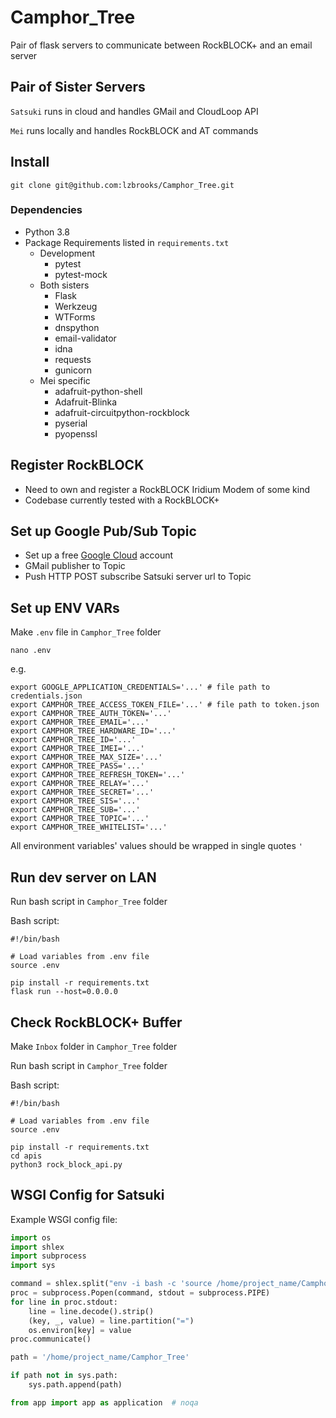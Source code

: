 # Camphor_Tree
Pair of flask servers to communicate between RockBLOCK+ and an email server

## Pair of Sister Servers
`Satsuki` runs in cloud and handles GMail and CloudLoop API

`Mei` runs locally and handles RockBLOCK and AT commands

## Install
```commandline
git clone git@github.com:lzbrooks/Camphor_Tree.git
```

### Dependencies
- Python 3.8
- Package Requirements listed in `requirements.txt`
    - Development
        - pytest
        - pytest-mock
    - Both sisters
        - Flask
        - Werkzeug
        - WTForms
        - dnspython
        - email-validator
        - idna
        - requests
        - gunicorn
    - Mei specific
        - adafruit-python-shell
        - Adafruit-Blinka
        - adafruit-circuitpython-rockblock
        - pyserial
        - pyopenssl

## Register RockBLOCK
- Need to own and register a RockBLOCK Iridium Modem of some kind
- Codebase currently tested with a RockBLOCK+

## Set up Google Pub/Sub Topic
- Set up a free [Google Cloud](https://console.cloud.google.com/) account
- GMail publisher to Topic
- Push HTTP POST subscribe Satsuki server url to Topic

## Set up ENV VARs
Make `.env` file in `Camphor_Tree` folder
```commandline
nano .env
```
e.g.
```commandline
export GOOGLE_APPLICATION_CREDENTIALS='...' # file path to credentials.json
export CAMPHOR_TREE_ACCESS_TOKEN_FILE='...' # file path to token.json
export CAMPHOR_TREE_AUTH_TOKEN='...'
export CAMPHOR_TREE_EMAIL='...'
export CAMPHOR_TREE_HARDWARE_ID='...'
export CAMPHOR_TREE_ID='...'
export CAMPHOR_TREE_IMEI='...'
export CAMPHOR_TREE_MAX_SIZE='...'
export CAMPHOR_TREE_PASS='...'
export CAMPHOR_TREE_REFRESH_TOKEN='...'
export CAMPHOR_TREE_RELAY='...'
export CAMPHOR_TREE_SECRET='...'
export CAMPHOR_TREE_SIS='...'
export CAMPHOR_TREE_SUB='...'
export CAMPHOR_TREE_TOPIC='...'
export CAMPHOR_TREE_WHITELIST='...'
```
All environment variables' values should be wrapped in single quotes `'`

## Run dev server on LAN
Run bash script in `Camphor_Tree` folder

Bash script:
```commandline
#!/bin/bash

# Load variables from .env file
source .env

pip install -r requirements.txt
flask run --host=0.0.0.0
```

## Check RockBLOCK+ Buffer
Make `Inbox` folder in `Camphor_Tree` folder

Run bash script in `Camphor_Tree` folder

Bash script:
```commandline
#!/bin/bash

# Load variables from .env file
source .env

pip install -r requirements.txt
cd apis
python3 rock_block_api.py
```

## WSGI Config for Satsuki

Example WSGI config file:
```python
import os
import shlex
import subprocess
import sys

command = shlex.split("env -i bash -c 'source /home/project_name/Camphor_Tree/.env && env'")
proc = subprocess.Popen(command, stdout = subprocess.PIPE)
for line in proc.stdout:
    line = line.decode().strip()
    (key, _, value) = line.partition("=")
    os.environ[key] = value
proc.communicate()

path = '/home/project_name/Camphor_Tree'

if path not in sys.path:
    sys.path.append(path)

from app import app as application  # noqa
```
